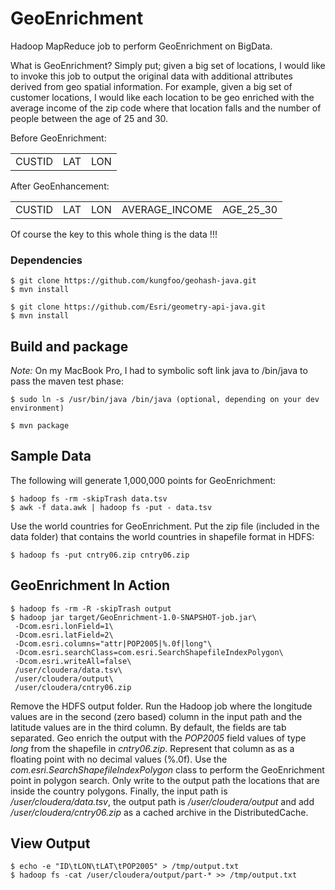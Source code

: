 GeoEnrichment
=============

Hadoop MapReduce job to perform GeoEnrichment on BigData.

What is GeoEnrichment? Simply put; given a big set of locations, I would like to invoke this job to output the original
data with additional attributes derived from geo spatial information. For example, given a big set of customer locations,
I would like each location to be geo enriched with the average income of the zip code where that location falls and the
number of people between the age of 25 and 30.

Before GeoEnrichment:
<table>
<tr>
 <td>CUSTID</td>
 <td>LAT</td>
 <td>LON</td>
</tr>
</table>

After GeoEnhancement:
<table>
<tr>
 <td>CUSTID</td>
 <td>LAT</td>
 <td>LON</td>
 <td>AVERAGE_INCOME</td>
 <td>AGE_25_30</td>
</tr>
</table>

Of course the key to this whole thing is the data !!!

### Dependencies

    $ git clone https://github.com/kungfoo/geohash-java.git
    $ mvn install

    $ git clone https://github.com/Esri/geometry-api-java.git
    $ mvn install

## Build and package

*Note:* On my MacBook Pro, I had to symbolic soft link java to /bin/java to pass the maven test phase:

    $ sudo ln -s /usr/bin/java /bin/java (optional, depending on your dev environment)

    $ mvn package

## Sample Data

The following will generate 1,000,000 points for GeoEnrichment:

    $ hadoop fs -rm -skipTrash data.tsv
    $ awk -f data.awk | hadoop fs -put - data.tsv

Use the world countries for GeoEnrichment. Put the zip file (included in the data folder) that contains the world countries in shapefile format in HDFS:

    $ hadoop fs -put cntry06.zip cntry06.zip

## GeoEnrichment In Action

    $ hadoop fs -rm -R -skipTrash output
    $ hadoop jar target/GeoEnrichment-1.0-SNAPSHOT-job.jar\
     -Dcom.esri.lonField=1\
     -Dcom.esri.latField=2\
     -Dcom.esri.columns="attr|POP2005|%.0f|long"\
     -Dcom.esri.searchClass=com.esri.SearchShapefileIndexPolygon\
     -Dcom.esri.writeAll=false\
     /user/cloudera/data.tsv\
     /user/cloudera/output\
     /user/cloudera/cntry06.zip

Remove the HDFS output folder. Run the Hadoop job where the longitude values are in the second (zero based) column in
the input path and the latitude values are in the third column.  By default, the fields are tab separated.
Geo enrich the output with the _POP2005_ field values of type _long_ from the shapefile in _cntry06.zip_.
Represent that column as as a floating point with no decimal values (%.0f). Use the _com.esri.SearchShapefileIndexPolygon_ class to
perform the GeoEnrichment point in polygon search.
Only write to the output path the locations that are inside the country polygons.
Finally, the input path is _/user/cloudera/data.tsv_, the output path is _/user/cloudera/output_ and add _/user/cloudera/cntry06.zip_
as a cached archive in the DistributedCache.

## View Output

    $ echo -e "ID\tLON\tLAT\tPOP2005" > /tmp/output.txt
    $ hadoop fs -cat /user/cloudera/output/part-* >> /tmp/output.txt

